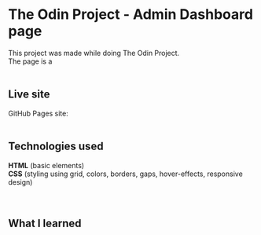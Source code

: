 # The Odin Project -  Admin Dashboard page
This project was made while doing The Odin Project. </br>
The page is a </br><br>

## Live site
GitHub Pages site: 
</br></br>

## Technologies used
**HTML** (basic elements) </br>
**CSS** (styling using grid, colors, borders, gaps, hover-effects, responsive design)</br>
</br></br>

## What I learned
